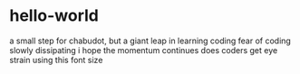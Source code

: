 # hello-world
a small step for chabudot, but a giant leap in learning coding
fear of coding slowly dissipating
i hope the momentum continues
does coders get eye strain using this font size

